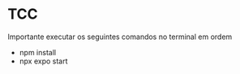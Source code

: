 # TCC

Importante executar os seguintes comandos no terminal em ordem
- npm install
- npx expo start
